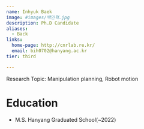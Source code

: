 ```yaml
---
name: Inhyuk Baek
image: #images/백인혁.jpg
description: Ph.D Candidate
aliases:
  - Back
links:
  home-page: http://cnrlab.re.kr/
  email: bih0702@hanyang.ac.kr
tier: third

---
```

Research Topic: Manipulation planning, Robot motion  


# Education
- M.S. Hanyang Graduated School(~2022)